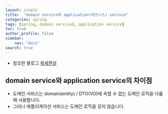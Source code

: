 ```yaml
---
layout: single
title:  "domain service와 application(비즈니스) service"
categories: spring
tags: [spring, domain serviced, application service]
toc: true
author_profile: false
sidebar:
    nav: "docs"
search: true
---
```


+ 참조한 블로그 [복세편살](https://americanopeople.tistory.com/372)

## domain service와 application service의 차이점
+ 도메인 서비스는 domain(entity) / DTO(VO)에 속할 수 없는 도메인 로직을 다룰 때 사용합니다.
+ 그러나 애플리케이션 서비스는 도메인 로직을 갖지 않습니다.
